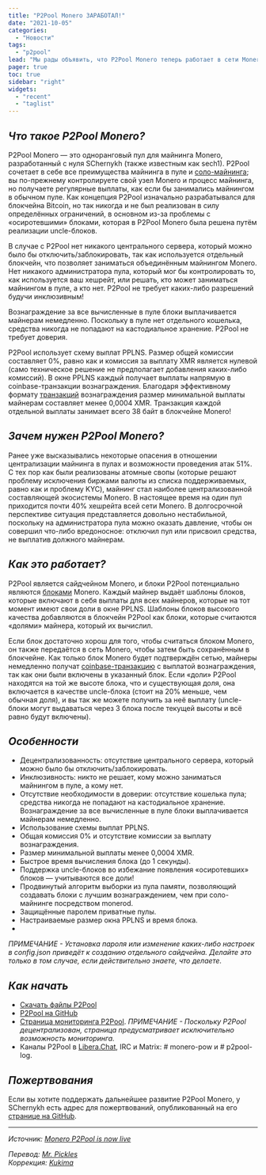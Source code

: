 ```yaml
---
title: "P2Pool Monero ЗАРАБОТАЛ!"
date: "2021-10-05"
categories:
  - "Новости"
tags:
  - "p2pool"
lead: "Мы рады объявить, что P2Pool Monero теперь работает в сети Monero, и соответствующие двоичные файлы опубликованы."
pager: true
toc: true
sidebar: "right"
widgets:
  - "recent"
  - "taglist"
---
```


## _Что такое P2Pool Monero?_

P2Pool Monero — это одноранговый пул для майнинга Monero, разработанный с нуля SChernykh (также известным как sech1). P2Pool сочетает в себе все преимущества майнинга в пуле и [соло-майнинга](https://www.getmonero.org/resources/moneropedia/mining.html); вы по-прежнему контролируете свой узел Monero и процесс майнинга, но получаете регулярные выплаты, как если бы занимались майнингом в обычном пуле. Как концепция P2Pool изначально разрабатывался для блокчейна Bitcoin, но так никогда и не был реализован в силу определённых ограничений, в основном из-за проблемы с «осиротевшими» блоками, которая в P2Pool Monero была решена путём реализации uncle-блоков.

В случае с P2Pool нет никакого центрального сервера, который можно было бы отключить/заблокировать, так как используется отдельный блокчейн, что позволяет заниматься объединённым майнингом Monero. Нет никакого администратора пула, который мог бы контролировать то, как используется ваш хешрейт, или решать, кто может заниматься майнингом в пуле, а кто нет. P2Pool не требует каких-либо разрешений будучи инклюзивным!

Вознаграждение за все вычисленные в пуле блоки выплачивается майнерам немедленно. Поскольку в пуле нет отдельного кошелька, средства никогда не попадают на кастодиальное хранение. P2Pool не требует доверия.

P2Pool использует схему выплат PPLNS. Размер общей комиссии составляет 0%, равно как и комиссия за выплату XMR является нулевой (само техническое решение не предполагает добавления каких-либо комиссий). В окне PPLNS каждый получает выплаты напрямую в coinbase-транзакции вознаграждения. Благодаря эффективному формату [транзакций](https://www.getmonero.org/resources/moneropedia/transaction.html) вознаграждения размер минимальной выплаты майнерам составляет менее 0,0004 XMR. Транзакция каждой отдельной выплаты занимает всего 38 байт в блокчейне Monero!

## _Зачем нужен P2Pool Monero?_

Ранее уже высказывались некоторые опасения в отношении централизации майнинга в пулах и возможности проведения атак 51%. С тех пор как были реализованы атомные свопы (которые решают проблему исключения биржами валюты из списка поддерживаемых, равно как и проблему KYC), майнинг стал наиболее централизованной составляющей экосистемы Monero. В настоящее время на один пул приходится почти 40% хешрейта всей сети Monero. В долгосрочной перспективе ситуация представляется довольно нестабильной, поскольку на администратора пула можно оказать давление, чтобы он совершил что-либо вредоносное: отключил пул или присвоил средства, не выплатив должного майнерам.

## _Как это работает?_

P2Pool является сайдчейном Monero, и блоки P2Pool потенциально являются [блоками](https://www.getmonero.org/resources/moneropedia/block.html) Monero. Каждый майнер выдаёт шаблоны блоков, которые включают в себя выплаты для всех майнеров, которые на тот момент имеют свои доли в окне PPLNS. Шаблоны блоков высокого качества добавляются в блокчейн P2Pool как блоки, которые считаются «долями» майнера, который их вычислил.

Если блок достаточно хорош для того, чтобы считаться блоком Monero, он также передаётся в сеть Monero, чтобы затем быть сохранённым в блокчейне. Как только блок Monero будет подтверждён сетью, майнеры немедленно получат [coinbase-транзакцию](https://www.getmonero.org/resources/moneropedia/coinbase.html) с выплатой вознаграждения, так как они были включены в указанный блок. Если «доли» P2Pool находятся на той же высоте блока, что и существующая доля, она включается в качестве uncle-блока (стоит на 20% меньше, чем обычная доля), и вы так же можете получить за неё выплату (uncle-блоки могут выдаваться через 3 блока после текущей высоты и всё равно будут включены).

## _Особенности_
- Децентрализованность: отсутствие центрального сервера, который можно было бы отключить/заблокировать.
- Инклюзивность: никто не решает, кому можно заниматься майнингом в пуле, а кому нет.
- Отсутствие необходимости в доверии: отсутствие кошелька пула; средства никогда не попадают на кастодиальное хранение. Вознаграждение за все вычисленные в пуле блоки выплачивается майнерам немедленно.
- Использование схемы выплат PPLNS.
- Общая комиссия 0% и отсутствие комиссии за выплату вознаграждения.
- Размер минимальной выплаты менее 0,0004 XMR.
- Быстрое время вычисления блока (до 1 секунды).
- Поддержка uncle-блоков во избежание появления «осиротевших» блоков — учитываются все доли!
- Продвинутый алгоритм выборки из пула памяти, позволяющий создавать блоки с лучшим вознаграждением, чем при соло-майнинге посредством monerod.
- Защищённые паролем приватные пулы.
- Настраиваемые размер окна PPLNS и время блока.
-
_ПРИМЕЧАНИЕ - Установка пароля или изменение каких-либо настроек в config.json приведёт к созданию отдельного сайдчейна. Делайте это только в том случае, если действительно знаете, что делаете._

## _Как начать_
- [Скачать файлы P2Pool](https://github.com/SChernykh/p2pool/releases)
- [P2Pool на GitHub](https://github.com/SChernykh/p2pool)
- [Страница мониторинга P2Pool](https://p2pool.io/). _ПРИМЕЧАНИЕ - Поскольку P2Pool децентрализован, страница предусматривает исключительно возможность мониторинга._
- Каналы P2Pool в [Libera.Chat](https://libera.chat/), IRC и Matrix: # monero-pow и # p2pool-log.


## _Пожертвования_

Если вы хотите поддержать дальнейшее развитие P2Pool Monero, у SChernykh есть адрес для пожертвований, опубликованный на его [странице на GitHub](https://github.com/SChernykh/p2pool#donations).

---

_Источник: [Monero P2Pool is now live](https://www.getmonero.org/2021/10/05/p2pool-released.html)_

_Перевод: [Mr. Pickles](https://t.me/v1docq47)_  
_Коррекция: [Kukima](https://t.me/Kukima)_
